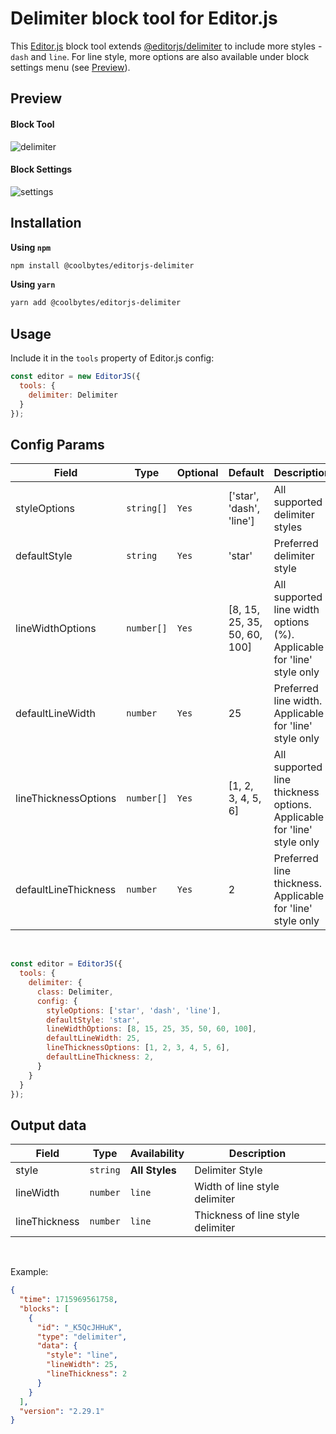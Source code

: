 # Delimiter block tool for Editor.js

This [Editor.js](https://editorjs.io/) block tool extends [@editorjs/delimiter](https://github.com/editor-js/delimiter) to include more styles - `dash` and `line`. For line style, more options are also available under block settings menu (see [Preview](https://github.com/CoolBytesIN/editorjs-delimiter?tab=readme-ov-file#preview)).

## Preview

#### Block Tool
![delimiter](https://api.coolbytes.in/media/handle/view/image/296/)

#### Block Settings
![settings](https://api.coolbytes.in/media/handle/view/image/297/)

## Installation

**Using `npm`**

```sh
npm install @coolbytes/editorjs-delimiter
```

**Using `yarn`**

```sh
yarn add @coolbytes/editorjs-delimiter
```

## Usage

Include it in the `tools` property of Editor.js config:

```js
const editor = new EditorJS({
  tools: {
    delimiter: Delimiter
  }
});
```

## Config Params

|Field|Type|Optional|Default|Description|
|---|---|---|---|---|
|styleOptions|`string[]`|`Yes`|['star', 'dash', 'line']|All supported delimiter styles|
|defaultStyle|`string`|`Yes`|'star'|Preferred delimiter style|
|lineWidthOptions|`number[]`|`Yes`|[8, 15, 25, 35, 50, 60, 100]|All supported line width options (%). Applicable for 'line' style only|
|defaultLineWidth|`number`|`Yes`|25|Preferred line width. Applicable for 'line' style only|
|lineThicknessOptions|`number[]`|`Yes`|[1, 2, 3, 4, 5, 6]|All supported line thickness options. Applicable for 'line' style only|
|defaultLineThickness|`number`|`Yes`|2|Preferred line thickness. Applicable for 'line' style only|

&nbsp;

```js
const editor = EditorJS({
  tools: {
    delimiter: {
      class: Delimiter,
      config: {
        styleOptions: ['star', 'dash', 'line'],
        defaultStyle: 'star',
        lineWidthOptions: [8, 15, 25, 35, 50, 60, 100],
        defaultLineWidth: 25,
        lineThicknessOptions: [1, 2, 3, 4, 5, 6],
        defaultLineThickness: 2,
      }
    }
  }
});
```

## Output data

|Field|Type|Availability|Description|
|---|---|---|---|
|style|`string`|**All Styles**|Delimiter Style|
|lineWidth|`number`|`line`|Width of line style delimiter|
|lineThickness|`number`|`line`|Thickness of line style delimiter|

&nbsp;

Example:

```json
{
  "time": 1715969561758,
  "blocks": [
    {
      "id": "_K5QcJHHuK",
      "type": "delimiter",
      "data": {
        "style": "line",
        "lineWidth": 25,
        "lineThickness": 2
      }
    }
  ],
  "version": "2.29.1"
}
```